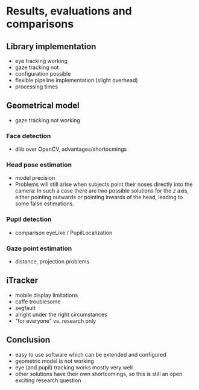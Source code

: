 # Results, evaluations and comparisons

## Library implementation

- eye tracking working
- gaze tracking not
- configuration possible
- flexible pipeline implementation (slight overhead)
- processing times

## Geometrical model

- gaze tracking not working

### Face detection

- dlib over OpenCV, advantages/shortocmings

### Head pose estimation

- model precision
- Problems will still arise when subjects point their noses directly into the
  camera: In such a case there are two possible solutions for the $z$ axis,
  either pointing outwards or pointing inwards of the head, leading to some false
  estimations.


### Pupil detection

- comparison eyeLike / PupilLocalization

### Gaze point estimation

- distance, projection problems

## iTracker

- mobile display limitations
- caffe troublesome
- segfault
- alright under the right circumstances
- "for everyone" vs. research only


## Conclusion

- easy to use software which can be extended and configured
- geometric model is not working
- eye (and pupil) tracking works mostly very well
- other solutions have their own shortcomings, so this is still an open exciting research question
